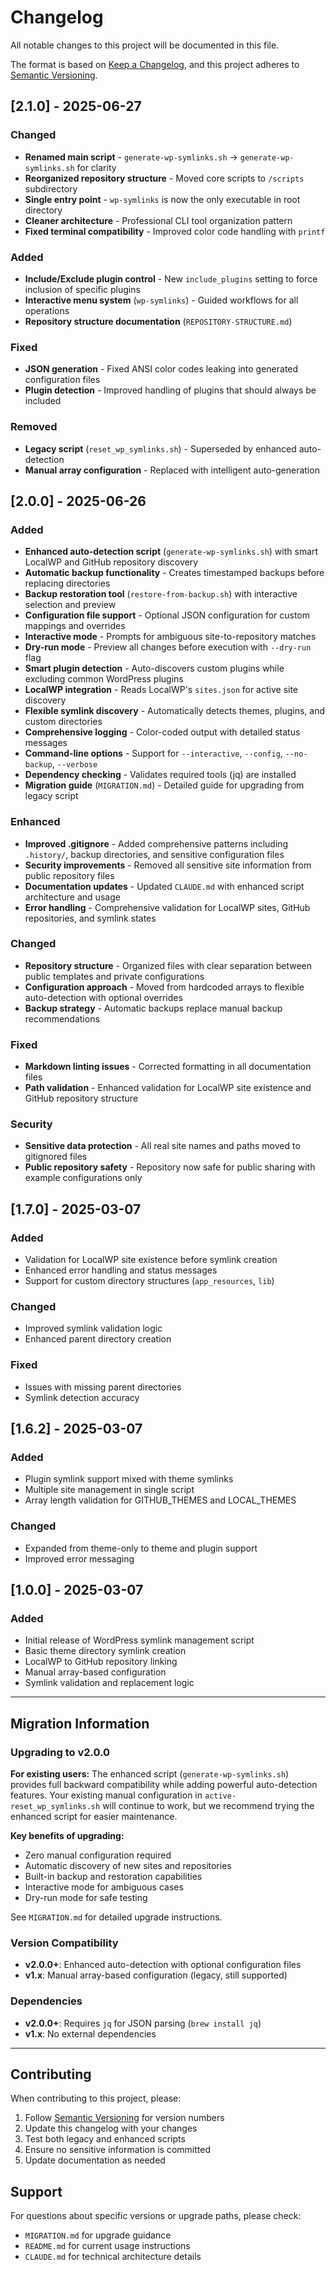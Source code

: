 # Changelog

All notable changes to this project will be documented in this file.

The format is based on [Keep a Changelog](https://keepachangelog.com/en/1.0.0/),
and this project adheres to [Semantic Versioning](https://semver.org/spec/v2.0.0.html).

## [2.1.0] - 2025-06-27

### Changed
- **Renamed main script** - `generate-wp-symlinks.sh` → `generate-wp-symlinks.sh` for clarity
- **Reorganized repository structure** - Moved core scripts to `/scripts` subdirectory
- **Single entry point** - `wp-symlinks` is now the only executable in root directory
- **Cleaner architecture** - Professional CLI tool organization pattern
- **Fixed terminal compatibility** - Improved color code handling with `printf`

### Added
- **Include/Exclude plugin control** - New `include_plugins` setting to force inclusion of specific plugins
- **Interactive menu system** (`wp-symlinks`) - Guided workflows for all operations
- **Repository structure documentation** (`REPOSITORY-STRUCTURE.md`)

### Fixed
- **JSON generation** - Fixed ANSI color codes leaking into generated configuration files
- **Plugin detection** - Improved handling of plugins that should always be included

### Removed
- **Legacy script** (`reset_wp_symlinks.sh`) - Superseded by enhanced auto-detection
- **Manual array configuration** - Replaced with intelligent auto-generation

## [2.0.0] - 2025-06-26

### Added
- **Enhanced auto-detection script** (`generate-wp-symlinks.sh`) with smart LocalWP and GitHub repository discovery
- **Automatic backup functionality** - Creates timestamped backups before replacing directories
- **Backup restoration tool** (`restore-from-backup.sh`) with interactive selection and preview
- **Configuration file support** - Optional JSON configuration for custom mappings and overrides
- **Interactive mode** - Prompts for ambiguous site-to-repository matches
- **Dry-run mode** - Preview all changes before execution with `--dry-run` flag
- **Smart plugin detection** - Auto-discovers custom plugins while excluding common WordPress plugins
- **LocalWP integration** - Reads LocalWP's `sites.json` for active site discovery
- **Flexible symlink discovery** - Automatically detects themes, plugins, and custom directories
- **Comprehensive logging** - Color-coded output with detailed status messages
- **Command-line options** - Support for `--interactive`, `--config`, `--no-backup`, `--verbose`
- **Dependency checking** - Validates required tools (jq) are installed
- **Migration guide** (`MIGRATION.md`) - Detailed guide for upgrading from legacy script

### Enhanced
- **Improved .gitignore** - Added comprehensive patterns including `.history/`, backup directories, and sensitive configuration files
- **Security improvements** - Removed all sensitive site information from public repository files
- **Documentation updates** - Updated `CLAUDE.md` with enhanced script architecture and usage
- **Error handling** - Comprehensive validation for LocalWP sites, GitHub repositories, and symlink states

### Changed
- **Repository structure** - Organized files with clear separation between public templates and private configurations
- **Configuration approach** - Moved from hardcoded arrays to flexible auto-detection with optional overrides
- **Backup strategy** - Automatic backups replace manual backup recommendations

### Fixed
- **Markdown linting issues** - Corrected formatting in all documentation files
- **Path validation** - Enhanced validation for LocalWP site existence and GitHub repository structure

### Security
- **Sensitive data protection** - All real site names and paths moved to gitignored files
- **Public repository safety** - Repository now safe for public sharing with example configurations only

## [1.7.0] - 2025-03-07

### Added
- Validation for LocalWP site existence before symlink creation
- Enhanced error handling and status messages
- Support for custom directory structures (`app_resources`, `lib`)

### Changed
- Improved symlink validation logic
- Enhanced parent directory creation

### Fixed
- Issues with missing parent directories
- Symlink detection accuracy

## [1.6.2] - 2025-03-07

### Added
- Plugin symlink support mixed with theme symlinks
- Multiple site management in single script
- Array length validation for GITHUB_THEMES and LOCAL_THEMES

### Changed
- Expanded from theme-only to theme and plugin support
- Improved error messaging

## [1.0.0] - 2025-03-07

### Added
- Initial release of WordPress symlink management script
- Basic theme directory symlink creation
- LocalWP to GitHub repository linking
- Manual array-based configuration
- Symlink validation and replacement logic

---

## Migration Information

### Upgrading to v2.0.0

**For existing users:** The enhanced script (`generate-wp-symlinks.sh`) provides full backward compatibility while adding powerful auto-detection features. Your existing manual configuration in `active-reset_wp_symlinks.sh` will continue to work, but we recommend trying the enhanced script for easier maintenance.

**Key benefits of upgrading:**
- Zero manual configuration required
- Automatic discovery of new sites and repositories
- Built-in backup and restoration capabilities
- Interactive mode for ambiguous cases
- Dry-run mode for safe testing

See `MIGRATION.md` for detailed upgrade instructions.

### Version Compatibility

- **v2.0.0+**: Enhanced auto-detection with optional configuration files
- **v1.x**: Manual array-based configuration (legacy, still supported)

### Dependencies

- **v2.0.0+**: Requires `jq` for JSON parsing (`brew install jq`)
- **v1.x**: No external dependencies

---

## Contributing

When contributing to this project, please:

1. Follow [Semantic Versioning](https://semver.org/) for version numbers
2. Update this changelog with your changes
3. Test both legacy and enhanced scripts
4. Ensure no sensitive information is committed
5. Update documentation as needed

## Support

For questions about specific versions or upgrade paths, please check:
- `MIGRATION.md` for upgrade guidance
- `README.md` for current usage instructions
- `CLAUDE.md` for technical architecture details